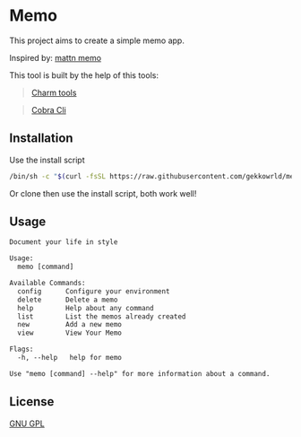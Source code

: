 # Memo

This project aims to create a simple memo app.

Inspired by:
[mattn memo](https://github.com/mattn/memo)

This tool is built by the help of this tools:

> [Charm tools](https://github.com/charmbracelet)

> [Cobra Cli](https://github.com/spf13/cobra-cli)

## Installation

Use the install script

```sh
/bin/sh -c "$(curl -fsSL https://raw.githubusercontent.com/gekkowrld/memo/HEAD/install.sh)"
```
Or clone then use the install script, both work well!

## Usage

```txt
Document your life in style

Usage:
  memo [command]

Available Commands:
  config      Configure your environment
  delete      Delete a memo
  help        Help about any command
  list        List the memos already created
  new         Add a new memo
  view        View Your Memo

Flags:
  -h, --help   help for memo

Use "memo [command] --help" for more information about a command.
```

## License

[GNU GPL](./LICENSE)
